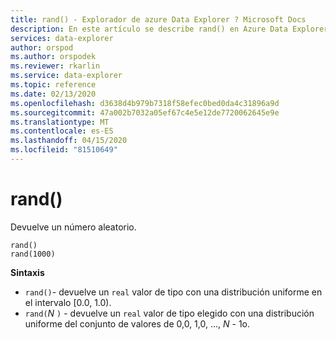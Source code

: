 ```yaml
---
title: rand() - Explorador de azure Data Explorer ? Microsoft Docs
description: En este artículo se describe rand() en Azure Data Explorer.
services: data-explorer
author: orspod
ms.author: orspodek
ms.reviewer: rkarlin
ms.service: data-explorer
ms.topic: reference
ms.date: 02/13/2020
ms.openlocfilehash: d3638d4b979b7318f58efec0bed0da4c31896a9d
ms.sourcegitcommit: 47a002b7032a05ef67c4e5e12de7720062645e9e
ms.translationtype: MT
ms.contentlocale: es-ES
ms.lasthandoff: 04/15/2020
ms.locfileid: "81510649"
---
```

# <a name="rand"></a>rand()

Devuelve un número aleatorio.

```kusto
rand()
rand(1000)
```

**Sintaxis**

* `rand()`- devuelve un `real` valor de tipo con una distribución uniforme en el intervalo [0.0, 1.0).
* `rand(`*N* `)` - devuelve un `real` valor de tipo elegido con una distribución uniforme del conjunto de valores de 0,0, 1,0, ..., *N* - 1o.